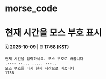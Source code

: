 # morse_code
# 현재 시간을 모스 부호 표시
<!-- MORSE_TIME_START -->
🗓️ **2025-10-09** | ⏰ **17:58 (KST)**

```
현재 시간을 입력하세요. 모스 부호로 바꿉니다
.---- --... ..... ---..
모스 부호를 다시 현재 시간으로 바꿉니다
1758
```
<!-- MORSE_TIME_END -->
